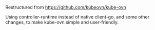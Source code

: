 Restructured from https://github.com/kubeovn/kube-ovn

Using controller-runtime instead of native client-go, and some other changes, to make kube-ovn simple and user-friendly. 
